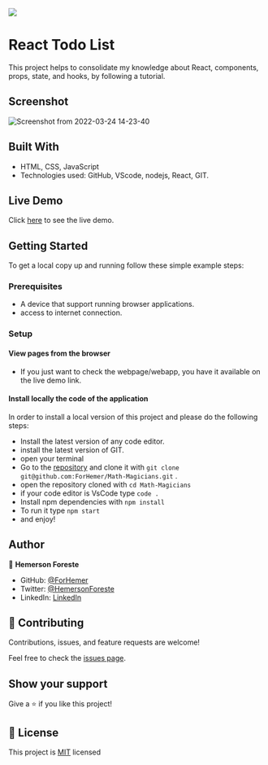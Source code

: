 ![](https://img.shields.io/badge/Microverse-blueviolet)

# React Todo List
This project helps to consolidate my knowledge about React, components, props, state, and hooks, by following a tutorial.

## Screenshot

![Screenshot from 2022-03-24 14-23-40](https://user-images.githubusercontent.com/88809610/159985436-6faa2d49-4d67-4a6c-9b54-5b961b862dfa.png)


 ## Built With

- HTML, CSS, JavaScript
- Technologies used: GitHub, VScode, nodejs, React, GIT.

## Live Demo

Click [here](https://forhemer.github.io/React-Todo-List/) to see the live demo.


## Getting Started
To get a local copy up and running follow these simple example steps:

### Prerequisites

- A device that support running browser applications.
- access to internet connection.

### Setup

#### View pages from the browser

- If you just want to check the webpage/webapp, you have it available on the live demo link.


#### Install locally the code of the application

In order to install a local version of this project and please do the following steps:
- Install the latest version of any code editor.
- install the latest version of GIT.
- open your terminal
- Go to the [repository](https://github.com/ForHemer/React-Todo-List)  and clone it with `git clone git@github.com:ForHemer/Math-Magicians.git` .
- open the repository cloned with `cd Math-Magicians`
- if your code editor is VsCode type `code .`
- Install npm dependencies with `npm install`
- To run it type `npm start`
- and enjoy!


## Author

👤 **Hemerson Foreste**

- GitHub: [@ForHemer](https://github.com/ForHemer)
- Twitter: [@HemersonForeste](https://twitter.com/HemersonForeste)
- LinkedIn: [LinkedIn](https://linkedin.com/in/hemerson-foreste-890685197)

## 🤝 Contributing

Contributions, issues, and feature requests are welcome!

Feel free to check the [issues page](https://github.com/ForHemer/React-Todo-List/issues).

## Show your support

Give a ⭐️ if you like this project!

## 📝 License

This project is [MIT](https://github.com/microverseinc/readme-template/blob/master/MIT.md) licensed

